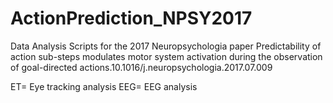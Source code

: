 # ActionPrediction_NPSY2017
Data Analysis Scripts for the 2017 Neuropsychologia paper Predictability of action sub-steps modulates motor system activation during the observation of goal-directed actions.10.1016/j.neuropsychologia.2017.07.009

ET= Eye tracking analysis
EEG= EEG analysis
